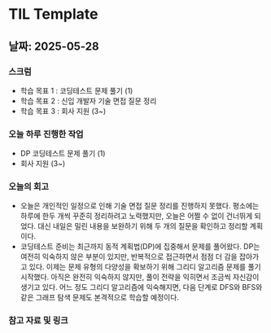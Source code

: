 # TIL Template

## 날짜: 2025-05-28

### 스크럼
- 학습 목표 1 : 코딩테스트 문제 풀기 (1)
- 학습 목표 2 : 신입 개발자 기술 면접 질문 정리
- 학습 목표 3 : 회사 지원 (3~)

### 오늘 하루 진행한 작업
- DP 코딩테스트 문제 풀기 (1)
- 회사 지원 (3~)

### 오늘의 회고
- 오늘은 개인적인 일정으로 인해 기술 면접 질문 정리를 진행하지 못했다. 평소에는 하루에 한두 개씩 꾸준히 정리하려고 노력했지만, 오늘은 어쩔 수 없이 건너뛰게 되었다. 대신 내일은 밀린 내용을 보완하기 위해 두 개의 질문을 확인하고 정리할 계획이다.
- 코딩테스트 준비는 최근까지 동적 계획법(DP)에 집중해서 문제를 풀어왔다. DP는 여전히 익숙하지 않은 부분이 있지만, 반복적으로 접근하면서 점점 더 감을 잡아가고 있다. 이제는 문제 유형의 다양성을 확보하기 위해 그리디 알고리즘 문제를 풀기 시작했다. 아직은 완전히 익숙하지 않지만, 풀이 전략을 익히면서 조금씩 자신감이 생기고 있다. 어느 정도 그리디 알고리즘에 익숙해지면, 다음 단계로 DFS와 BFS와 같은 그래프 탐색 문제도 본격적으로 학습할 예정이다.

### 참고 자료 및 링크